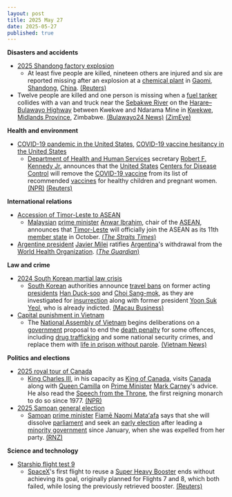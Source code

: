 ```yaml
---
layout: post
title: 2025 May 27
date: 2025-05-27
published: true
---
```



**Disasters and accidents**

* [2025 Shandong factory explosion](https://en.wikipedia.org/wiki/2025_Shandong_factory_explosion "2025 Shandong factory explosion")
  + At least five people are killed, nineteen others are injured and six are reported missing after an explosion at a [chemical plant](https://en.wikipedia.org/wiki/Chemical_plant "Chemical plant") in [Gaomi](https://en.wikipedia.org/wiki/Gaomi "Gaomi"), [Shandong](https://en.wikipedia.org/wiki/Shandong "Shandong"), [China](https://en.wikipedia.org/wiki/China "China"). [(Reuters)](https://www.reuters.com/markets/emerging/large-blast-hits-chemical-plant-chinas-shandong-2025-05-27/)
* Twelve people are killed and one person is missing when a [fuel tanker](https://en.wikipedia.org/wiki/Fuel_tanker "Fuel tanker") collides with a van and truck near the [Sebakwe River](https://en.wikipedia.org/wiki/Sebakwe_River "Sebakwe River") on the [Harare–Bulawayo Highway](https://en.wikipedia.org/wiki/A5_road_%28Zimbabwe%29 "A5 road (Zimbabwe)") between Kwekwe and Ndarama Mine in [Kwekwe](https://en.wikipedia.org/wiki/Kwekwe "Kwekwe"), [Midlands Province](https://en.wikipedia.org/wiki/Midlands_Province "Midlands Province"), Zimbabwe. [(Bulawayo24 News)](https://bulawayo24.com/index-id-news-sc-national-byo-253322.html) [(ZimEye)](https://www.zimeye.net/2025/05/27/sad-13-feared-dead-in-mushikashika-fuel-tanker-crash/)

**Health and environment**

* [COVID-19 pandemic in the United States](https://en.wikipedia.org/wiki/COVID-19_pandemic_in_the_United_States "COVID-19 pandemic in the United States"), [COVID-19 vaccine hesitancy in the United States](https://en.wikipedia.org/wiki/COVID-19_vaccine_hesitancy_in_the_United_States "COVID-19 vaccine hesitancy in the United States")
  + [Department of Health and Human Services](https://en.wikipedia.org/wiki/Department_of_Health_and_Human_Services "Department of Health and Human Services") secretary [Robert F. Kennedy Jr.](https://en.wikipedia.org/wiki/Robert_F._Kennedy_Jr. "Robert F. Kennedy Jr.") announces that the [United States](https://en.wikipedia.org/wiki/United_States "United States") [Centers for Disease Control](https://en.wikipedia.org/wiki/Centers_for_Disease_Control "Centers for Disease Control") will remove the [COVID-19 vaccine](https://en.wikipedia.org/wiki/COVID-19_vaccine "COVID-19 vaccine") from its list of recommended [vaccines](https://en.wikipedia.org/wiki/Vaccine "Vaccine") for healthy children and pregnant women. [(NPR)](https://www.npr.org/sections/shots-health-news/2025/05/27/nx-s1-5413179/covid-vaccine-children-pregnant-rfk-cdc) [(Reuters)](https://www.reuters.com/business/healthcare-pharmaceuticals/us-drops-covid-vaccine-recommendations-healthy-children-pregnant-women-2025-05-27/)

**International relations**

* [Accession of Timor-Leste to ASEAN](https://en.wikipedia.org/wiki/Accession_of_Timor-Leste_to_ASEAN "Accession of Timor-Leste to ASEAN")
  + [Malaysian](https://en.wikipedia.org/wiki/Malaysia "Malaysia") [prime minister](https://en.wikipedia.org/wiki/Prime_Minister_of_Malaysia "Prime Minister of Malaysia") [Anwar Ibrahim](https://en.wikipedia.org/wiki/Anwar_Ibrahim "Anwar Ibrahim"), chair of the [ASEAN](https://en.wikipedia.org/wiki/ASEAN "ASEAN"), announces that [Timor-Leste](https://en.wikipedia.org/wiki/Timor-Leste "Timor-Leste") will officially join the ASEAN as its 11th [member state](https://en.wikipedia.org/wiki/Member_states_of_ASEAN "Member states of ASEAN") in October. [(*The Straits Times*)](https://www.straitstimes.com/asia/se-asia/timor-leste-to-be-granted-full-asean-membership-in-oct-2025-pm-anwar)
* [Argentine president](https://en.wikipedia.org/wiki/Argentine_president "Argentine president") [Javier Milei](https://en.wikipedia.org/wiki/Javier_Milei "Javier Milei") ratifies [Argentina](https://en.wikipedia.org/wiki/Argentina "Argentina")'s withdrawal from the [World Health Organization](https://en.wikipedia.org/wiki/World_Health_Organization "World Health Organization"). [(*The Guardian*)](https://www-theguardian-com.translate.goog/world/2025/may/27/argentina-who-rfk-jr?_x_tr_sl=auto&_x_tr_tl=en&_x_tr_hl=en-US)

**Law and crime**

* [2024 South Korean martial law crisis](https://en.wikipedia.org/wiki/2024_South_Korean_martial_law_crisis "2024 South Korean martial law crisis")
  + [South Korean](https://en.wikipedia.org/wiki/South_Korea "South Korea") authorities announce [travel bans](https://en.wikipedia.org/wiki/Travel_ban "Travel ban") on former acting [presidents](https://en.wikipedia.org/wiki/President_of_South_Korea "President of South Korea") [Han Duck-soo](https://en.wikipedia.org/wiki/Han_Duck-soo "Han Duck-soo") and [Choi Sang-mok](https://en.wikipedia.org/wiki/Choi_Sang-mok "Choi Sang-mok"), as they are investigated for [insurrection](https://en.wikipedia.org/wiki/Insurrection "Insurrection") along with former president [Yoon Suk Yeol](https://en.wikipedia.org/wiki/Yoon_Suk_Yeol "Yoon Suk Yeol"), who is already indicted. [(Macau Business)](https://www.macaubusiness.com/seoul-slaps-travel-bans-on-two-former-acting-presidents-yonhap/)
* [Capital punishment in Vietnam](https://en.wikipedia.org/wiki/Capital_punishment_in_Vietnam "Capital punishment in Vietnam")
  + The [National Assembly of Vietnam](https://en.wikipedia.org/wiki/National_Assembly_of_Vietnam "National Assembly of Vietnam") begins deliberations on a [government](https://en.wikipedia.org/wiki/Vietnamese_government "Vietnamese government") proposal to end the [death penalty](https://en.wikipedia.org/wiki/Death_penalty "Death penalty") for some offences, including [drug trafficking](https://en.wikipedia.org/wiki/Drug_trafficking "Drug trafficking") and some national security crimes, and replace them with [life in prison without parole](https://en.wikipedia.org/wiki/Life_in_prison_without_parole "Life in prison without parole"). [(Vietnam News)](https://vietnamnews.vn/politics-laws/1718453/national-assembly-debates-proposal-to-end-death-penalty-for-transport-of-illegal-drugs.html)

**Politics and elections**

* [2025 royal tour of Canada](https://en.wikipedia.org/wiki/2025_royal_tour_of_Canada "2025 royal tour of Canada")
  + [King Charles III](https://en.wikipedia.org/wiki/Charles_III "Charles III"), in his capacity as [King of Canada](https://en.wikipedia.org/wiki/Monarchy_of_Canada "Monarchy of Canada"), visits [Canada](https://en.wikipedia.org/wiki/Canada "Canada") along with [Queen Camilla](https://en.wikipedia.org/wiki/Queen_Camilla "Queen Camilla") on [Prime Minister](https://en.wikipedia.org/wiki/Prime_Minister_of_Canada "Prime Minister of Canada") [Mark Carney](https://en.wikipedia.org/wiki/Mark_Carney "Mark Carney")'s advice. He also read the [Speech from the Throne](https://en.wikipedia.org/wiki/Speech_from_the_Throne "Speech from the Throne"), the first reigning monarch to do so since 1977. [(NPR)](https://www.npr.org/2025/05/26/g-s1-68959/canada-king-charles)
* [2025 Samoan general election](https://en.wikipedia.org/wiki/2025_Samoan_general_election "2025 Samoan general election")
  + [Samoan](https://en.wikipedia.org/wiki/Samoa "Samoa") [prime minister](https://en.wikipedia.org/wiki/Prime_Minister_of_Samoa "Prime Minister of Samoa") [Fiamē Naomi Mataʻafa](https://en.wikipedia.org/wiki/Fiam%C4%93_Naomi_Mata%CA%BBafa "Fiamē Naomi Mataʻafa") says that she will dissolve [parliament](https://en.wikipedia.org/wiki/Parliament_of_Samoa "Parliament of Samoa") and seek an [early election](https://en.wikipedia.org/wiki/Early_election "Early election") after leading a [minority government](https://en.wikipedia.org/wiki/Minority_government "Minority government") since January, when she was expelled from her party. [(RNZ)](https://www.rnz.co.nz/international/pacific-news/562255/samoa-to-go-to-early-election-after-fiame-concedes)

**Science and technology**

* [Starship flight test 9](https://en.wikipedia.org/wiki/Starship_flight_test_9 "Starship flight test 9")
  + [SpaceX](https://en.wikipedia.org/wiki/SpaceX "SpaceX")'s first flight to reuse a [Super Heavy Booster](https://en.wikipedia.org/wiki/SpaceX_Super_Heavy "SpaceX Super Heavy") ends without achieving its goal, originally planned for Flights 7 and 8, which both failed, while losing the previously retrieved booster. [(Reuters)](https://www.reuters.com/business/aerospace-defense/elon-musk-plans-mars-talk-ahead-first-starship-launch-since-test-failures-2025-05-27/)
